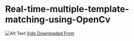 # Real-time-multiple-template-matching-using-OpenCv
![Alt Text](https://github.com/mohammadmansoor/Real-time-multiple-template-matching-using-OpenCv/blob/master/result.gif)
[Vide Downloaded From](https://www.pexels.com/videos/)
